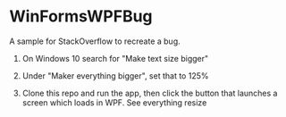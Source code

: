 # WinFormsWPFBug
A sample for StackOverflow to recreate a bug.

1. On Windows 10 search for "Make text size bigger"

2. Under "Maker everything bigger", set that to 125%

3. Clone this repo and run the app, then click the button that launches a screen which loads in WPF. See everything resize
